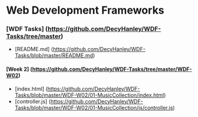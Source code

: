 # Web Development Frameworks

### [WDF Tasks] (https://github.com/DecyHanley/WDF-Tasks/tree/master)
* [README.md] (https://github.com/DecyHanley/WDF-Tasks/blob/master/README.md)

#### [Week 2] (https://github.com/DecyHanley/WDF-Tasks/tree/master/WDF-W02)

* [index.html] (https://github.com/DecyHanley/WDF-Tasks/blob/master/WDF-W02/01-MusicCollection/index.html)
* [controller.js] (https://github.com/DecyHanley/WDF-Tasks/blob/master/WDF-W02/01-MusicCollection/js/controller.js)

